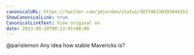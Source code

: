 ```yaml
---
canonicalURL: https://twitter.com/jmjordan/status/383746130393444352
ShowCanonicalLink: true
CanonicalLinkText: View original on
date: 2013-09-28T00:13:01+00:00
---
```

@parislemon Any idea how stable Mavericks is?